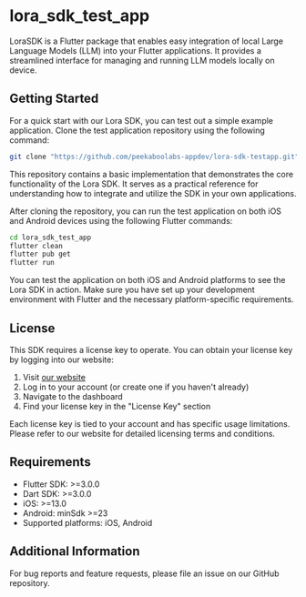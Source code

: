# lora_sdk_test_app

LoraSDK is a Flutter package that enables easy integration of local Large Language Models (LLM) into your Flutter applications. It provides a streamlined interface for managing and running LLM models locally on device.

## Getting Started

For a quick start with our Lora SDK, you can test out a simple example application. Clone the test application repository using the following command:

```bash
git clone "https://github.com/peekaboolabs-appdev/lora-sdk-testapp.git"
```

This repository contains a basic implementation that demonstrates the core functionality of the Lora SDK. It serves as a practical reference for understanding how to integrate and utilize the SDK in your own applications.

After cloning the repository, you can run the test application on both iOS and Android devices using the following Flutter commands:

```bash
cd lora_sdk_test_app
flutter clean
flutter pub get
flutter run
```

You can test the application on both iOS and Android platforms to see the Lora SDK in action. Make sure you have set up your development environment with Flutter and the necessary platform-specific requirements.

## License

This SDK requires a license key to operate. You can obtain your license key by logging into our website:

1. Visit [our website](https://lora.peekaboolabs.ai/)
2. Log in to your account (or create one if you haven't already)
3. Navigate to the dashboard
4. Find your license key in the "License Key" section

Each license key is tied to your account and has specific usage limitations. Please refer to our website for detailed licensing terms and conditions.

## Requirements

- Flutter SDK: >=3.0.0
- Dart SDK: >=3.0.0
- iOS: >=13.0
- Android: minSdk >=23
- Supported platforms: iOS, Android

## Additional Information

For bug reports and feature requests, please file an issue on our GitHub repository.
